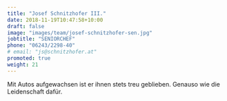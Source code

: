```yaml
---
title: "Josef Schnitzhofer III."
date: 2018-11-19T10:47:58+10:00
draft: false
image: "images/team/josef-schnitzhofer-sen.jpg"
jobtitle: "SENIORCHEF"
phone: "06243/2298-40"
# email: "js@schnitzhofer.at"
promoted: true
weight: 21
---
```


Mit Autos aufgewachsen ist er ihnen stets treu geblieben. Genauso wie die Leidenschaft dafür.
